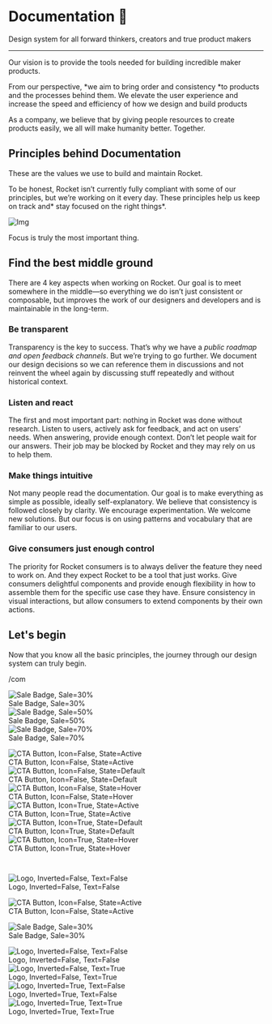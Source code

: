 
# Documentation 🚀

Design system for all forward thinkers, creators and true product makers

---

Our vision is to provide the tools needed for building incredible maker products.

From our perspective, *we aim to bring order and consistency *to products and the processes behind them. We elevate the user experience and increase the speed and efficiency of how we design and build products

As a company, we believe that by giving people resources to create products easily, we all will make humanity better. Together.

## Principles behind Documentation

These are the values we use to build and maintain Rocket.

To be honest, Rocket isn’t currently fully compliant with some of our principles, but we’re working on it every day. These principles help us keep on track and* stay focused on the right things*.

![Img](https://studio-assets.supernova.io/design-systems/14533/9289758a-6300-472a-bbc6-a57098081abf.jpeg)

Focus is truly the most important thing.

## Find the best middle ground

There are 4 key aspects when working on Rocket. Our goal is to meet somewhere in the middle—so everything we do isn’t just consistent or composable, but improves the work of our designers and developers and is maintainable in the long-term.

### Be transparent

Transparency is the key to success. That’s why we have a *public roadmap and open feedback channels*. But we’re trying to go further. We document our design decisions so we can reference them in discussions and not reinvent the wheel again by discussing stuff repeatedly and without historical context.

### Listen and react

The first and most important part: nothing in Rocket was done without research. Listen to users, actively ask for feedback, and act on users’ needs. When answering, provide enough context. Don’t let people wait for our answers. Their job may be blocked by Rocket and they may rely on us to help them.

### Make things intuitive

Not many people read the documentation. Our goal is to make everything as simple as possible, ideally self-explanatory. We believe that consistency is followed closely by clarity. We encourage experimentation. We welcome new solutions. But our focus is on using patterns and vocabulary that are familiar to our users.

### Give consumers just enough control

The priority for Rocket consumers is to always deliver the feature they need to work on. And they expect Rocket to be a tool that just works. Give consumers delightful components and provide enough flexibility in how to assemble them for the specific use case they have. Ensure consistency in visual interactions, but allow consumers to extend components by their own actions.

## Let's begin

Now that you know all the basic principles, the journey through our design system can truly begin.

/com

  
![Sale Badge, Sale=30%](https://studio-assets.supernova.io/design-systems/14533/65a66efa-58d3-4a21-abc7-c192fe89d70c.png)  
Sale Badge, Sale=30%  
![Sale Badge, Sale=50%](https://studio-assets.supernova.io/design-systems/14533/c2bf6c5f-b1a4-4f8b-8f4e-c5511305f5ad.png)  
Sale Badge, Sale=50%  
![Sale Badge, Sale=70%](https://studio-assets.supernova.io/design-systems/14533/47cb392d-49ee-4fd8-9b71-9c53e6f85349.png)  
Sale Badge, Sale=70%  


  
![CTA Button, Icon=False, State=Active](https://studio-assets.supernova.io/design-systems/14533/de3d6b32-571f-4299-a691-37a7337e8775.png)  
CTA Button, Icon=False, State=Active  
![CTA Button, Icon=False, State=Default](https://studio-assets.supernova.io/design-systems/14533/156aeeac-a044-43e9-a7ad-64d40f578516.png)  
CTA Button, Icon=False, State=Default  
![CTA Button, Icon=False, State=Hover](https://studio-assets.supernova.io/design-systems/14533/e9d88df2-a225-4870-b7c6-9403ee69aea0.png)  
CTA Button, Icon=False, State=Hover  
![CTA Button, Icon=True, State=Active](https://studio-assets.supernova.io/design-systems/14533/0a0a5cd1-201a-47c5-9552-1d71df557f2e.png)  
CTA Button, Icon=True, State=Active  
![CTA Button, Icon=True, State=Default](https://studio-assets.supernova.io/design-systems/14533/c87afded-7609-468f-9928-37509bb457bb.png)  
CTA Button, Icon=True, State=Default  
![CTA Button, Icon=True, State=Hover](https://studio-assets.supernova.io/design-systems/14533/1d3e5c1e-4fb5-4cd1-bcfa-a0c3c7945059.png)  
CTA Button, Icon=True, State=Hover  


```javascript  
  
```

  
![Logo, Inverted=False, Text=False](https://studio-assets.supernova.io/design-systems/14533/f0356cf5-38fa-4ca4-a611-3a5c7b6f2673.png)  
Logo, Inverted=False, Text=False  


  
  


  
![CTA Button, Icon=False, State=Active](https://studio-assets.supernova.io/design-systems/14533/de3d6b32-571f-4299-a691-37a7337e8775.png)  
CTA Button, Icon=False, State=Active  


  
![Sale Badge, Sale=30%](https://studio-assets.supernova.io/design-systems/14533/65a66efa-58d3-4a21-abc7-c192fe89d70c.png)  
Sale Badge, Sale=30%  


  
![Logo, Inverted=False, Text=False](https://studio-assets.supernova.io/design-systems/14533/f0356cf5-38fa-4ca4-a611-3a5c7b6f2673.png)  
Logo, Inverted=False, Text=False  
![Logo, Inverted=False, Text=True](https://studio-assets.supernova.io/design-systems/14533/bf50dccd-4ffb-4de5-b200-b4bba00608ab.png)  
Logo, Inverted=False, Text=True  
![Logo, Inverted=True, Text=False](https://studio-assets.supernova.io/design-systems/14533/1aca360f-f328-4ae6-baa7-1fc7b432e8b9.png)  
Logo, Inverted=True, Text=False  
![Logo, Inverted=True, Text=True](https://studio-assets.supernova.io/design-systems/14533/fd526949-737e-4979-a9fc-4311cddca911.png)  
Logo, Inverted=True, Text=True  
